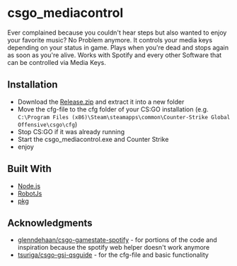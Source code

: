 # csgo_mediacontrol
Ever complained because you couldn't hear steps but also wanted to enjoy your favorite music? No Problem anymore.
It controls your media keys depending on your status in game. Plays when you're dead and stops again as soon as you're alive. Works with Spotify and every other Software that can be controlled via Media Keys.

## Installation

- Download the [Release.zip](https://github.com/Asirt/csgo_mediacontrol/releases/download/v1.0/csgo_mediacontrol.zip) and extract it into a new folder
- Move the cfg-file to the cfg folder of your CS:GO installation (e.g. `C:\Program Files (x86)\Steam\steamapps\common\Counter-Strike Global Offensive\csgo\cfg`)
- Stop CS:GO if it was already running
- Start the csgo_mediacontrol.exe and Counter Strike
- enjoy

## Built With
- [Node.js](https://nodejs.org/en/)
- [RobotJs](https://robotjs.io/)
- [pkg](https://github.com/zeit/pkg)

## Acknowledgments
- [glenndehaan/csgo-gamestate-spotify](https://github.com/glenndehaan/csgo-gamestate-spotify) - for portions of the code and inspiration because the spotify web helper doesn't work anymore
- [tsuriga/csgo-gsi-qsguide](https://github.com/tsuriga/csgo-gsi-qsguide) - for the cfg-file and basic functionality
